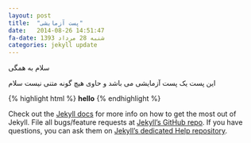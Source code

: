 ```yaml
---
layout: post
title:  "پست آزمایشی"
date:   2014-08-26 14:51:47
fa-date: شنبه 28 مرداد 1393
categories: jekyll update
---
```


سلام به همگی

این پست یک پست آزمایشی می باشد و حاوی هیچ گونه متنی نیست
سلام

{% highlight html %}
<b>hello</b>
{% endhighlight %}

Check out the [Jekyll docs][jekyll] for more info on how to get the most out of Jekyll. File all bugs/feature requests at [Jekyll’s GitHub repo][jekyll-gh]. If you have questions, you can ask them on [Jekyll’s dedicated Help repository][jekyll-help].

[jekyll]:      http://jekyllrb.com
[jekyll-gh]:   https://github.com/jekyll/jekyll
[jekyll-help]: https://github.com/jekyll/jekyll-help
